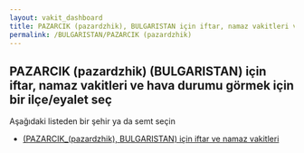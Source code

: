 ```yaml
---
layout: vakit_dashboard
title: PAZARCIK (pazardzhik), BULGARISTAN için iftar, namaz vakitleri ve hava durumu - ilçe/eyalet seç
permalink: /BULGARISTAN/PAZARCIK (pazardzhik)
---
```


## PAZARCIK (pazardzhik) (BULGARISTAN) için iftar, namaz vakitleri ve hava durumu  görmek için bir ilçe/eyalet seç

Aşağıdaki listeden bir şehir ya da semt seçin

* [ (PAZARCIK_(pazardzhik), BULGARISTAN) için iftar ve namaz vakitleri](/BULGARISTAN/PAZARCIK_(pazardzhik)/)

<script type="text/javascript">
  var GLOBAL_COUNTRY = 'BULGARISTAN';
  var GLOBAL_CITY = 'PAZARCIK (pazardzhik)';
  var GLOBAL_STATE = 'PAZARCIK (pazardzhik)';
</script>
